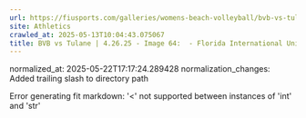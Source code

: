 ```yaml
---
url: https://fiusports.com/galleries/womens-beach-volleyball/bvb-vs-tulane-4-26-25/image-64/358/62928/
site: Athletics
crawled_at: 2025-05-13T10:04:43.075067
title: BVB vs Tulane | 4.26.25 - Image 64:  - Florida International University
---
```

normalized_at: 2025-05-22T17:17:24.289428
normalization_changes: Added trailing slash to directory path

Error generating fit markdown: '<' not supported between instances of 'int' and 'str'